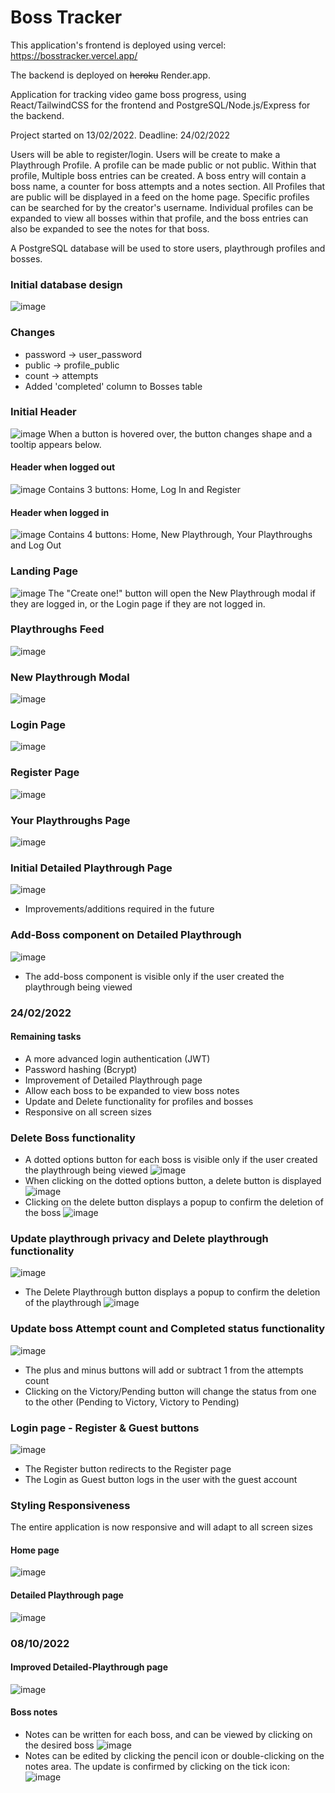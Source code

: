 # Boss Tracker
This application's frontend is deployed using vercel: https://bosstracker.vercel.app/

The backend is deployed on ~~heroku~~ Render.app.

Application for tracking video game boss progress, using React/TailwindCSS for the frontend and PostgreSQL/Node.js/Express for the backend.

Project started on 13/02/2022. Deadline: 24/02/2022

Users will be able to register/login. Users will be create to make a Playthrough Profile. A profile can be made public or not public.
Within that profile, Multiple boss entries can be created. A boss entry will contain a boss name, a counter for boss attempts and a notes section.
All Profiles that are public will be displayed in a feed on the home page. Specific profiles can be searched for by the creator's username. Individual profiles can be expanded to view all bosses within that profile, and the boss entries can also be expanded to see the notes for that boss.

A PostgreSQL database will be used to store users, playthrough profiles and bosses.

### Initial database design
![image](https://user-images.githubusercontent.com/75766182/153832247-618d368a-73ab-4dc1-a5f7-a514a33a75e5.png)
### Changes
* password -> user_password
* public -> profile_public
* count -> attempts
* Added 'completed' column to Bosses table

### Initial Header
![image](https://user-images.githubusercontent.com/75766182/154664905-9534aae8-81eb-4623-b10e-278500cabe22.png)
When a button is hovered over, the button changes shape and a tooltip appears below.

#### Header when logged out
![image](https://user-images.githubusercontent.com/75766182/155158220-3a513eae-0ed7-4da0-ace7-5823c8a67be1.png)
Contains 3 buttons: Home, Log In and Register

#### Header when logged in
![image](https://user-images.githubusercontent.com/75766182/155158514-5d4435fb-6eb6-4cbc-ba69-e554a531d192.png)
Contains 4 buttons: Home, New Playthrough, Your Playthroughs and Log Out

### Landing Page
![image](https://user-images.githubusercontent.com/75766182/154793021-659386fb-01bc-4406-83cf-641819f9ec49.png)
The "Create one!" button will open the New Playthrough modal if they are logged in, or the Login page if they are not logged in.

### Playthroughs Feed
![image](https://user-images.githubusercontent.com/75766182/154793268-eb958bf6-efa3-4051-bbeb-6702d9af073d.png)

### New Playthrough Modal
![image](https://user-images.githubusercontent.com/75766182/155157475-136efce0-3e8f-48f3-b58f-b4f3a018c73a.png)

### Login Page
![image](https://user-images.githubusercontent.com/75766182/155228877-ecf9cb3a-7044-4669-8884-1043fcf365e5.png)

### Register Page
![image](https://user-images.githubusercontent.com/75766182/155228955-6c1f7b91-ed02-4c45-9791-f42f221f43b9.png)

### Your Playthroughs Page
![image](https://user-images.githubusercontent.com/75766182/155716397-0fb7c592-66ee-43e2-a958-d7953aa70052.png)

### Initial Detailed Playthrough Page
![image](https://user-images.githubusercontent.com/75766182/155716717-3ff8ac38-d3e2-494f-89f1-ad4a9b124830.png)
* Improvements/additions required in the future

### Add-Boss component on Detailed Playthrough
![image](https://user-images.githubusercontent.com/75766182/155716621-d3cfda86-f578-4c32-abe2-dae2119727ff.png)
* The add-boss component is visible only if the user created the playthrough being viewed

### 24/02/2022
#### Remaining tasks
* A more advanced login authentication (JWT)
* Password hashing (Bcrypt)
* Improvement of Detailed Playthrough page
* Allow each boss to be expanded to view boss notes
* Update and Delete functionality for profiles and bosses
* Responsive on all screen sizes

### Delete Boss functionality
* A dotted options button for each boss is visible only if the user created the playthrough being viewed
![image](https://user-images.githubusercontent.com/75766182/159369734-6ac1f1ba-2498-47e3-8446-3d38a6c407e9.png)
* When clicking on the dotted options button, a delete button is displayed
![image](https://user-images.githubusercontent.com/75766182/161641858-59e3f4df-5869-4d0e-913f-171c8fbdf6f3.png)
* Clicking on the delete button displays a popup to confirm the deletion of the boss
![image](https://user-images.githubusercontent.com/75766182/161641598-da636fed-cf0b-4e3c-9c4f-a95c12fbd27c.png)

### Update playthrough privacy and Delete playthrough functionality
![image](https://user-images.githubusercontent.com/75766182/161721783-d0de9acc-511c-4517-8890-cfa9c0ddfa03.png)
* The Delete Playthrough button displays a popup to confirm the deletion of the playthrough
![image](https://user-images.githubusercontent.com/75766182/161722174-e330f01f-bbff-40ff-a247-3f845f028034.png)

### Update boss Attempt count and Completed status functionality
![image](https://user-images.githubusercontent.com/75766182/169426310-4f1605c5-c5aa-4c72-b88c-dc460666079e.png)
* The plus and minus buttons will add or subtract 1 from the attempts count
* Clicking on the Victory/Pending button will change the status from one to the other (Pending to Victory, Victory to Pending)

### Login page - Register & Guest buttons
![image](https://user-images.githubusercontent.com/75766182/169707750-fbc3d042-db0e-42f6-a91b-8b1bcc89e8c8.png)
* The Register button redirects to the Register page
* The Login as Guest button logs in the user with the guest account

### Styling Responsiveness
The entire application is now responsive and will adapt to all screen sizes
#### Home page
![image](https://user-images.githubusercontent.com/75766182/170605549-6ab34dd5-4c58-4c3d-867a-8eb1084b747d.png)
#### Detailed Playthrough page
![image](https://user-images.githubusercontent.com/75766182/170605791-19a94153-e727-4b58-b052-970233c4ffd6.png)

### 08/10/2022
#### Improved Detailed-Playthrough page
![image](https://user-images.githubusercontent.com/75766182/194694194-b1e52070-6700-4b12-bf22-dd159cadca02.png)
#### Boss notes
* Notes can be written for each boss, and can be viewed by clicking on the desired boss
![image](https://user-images.githubusercontent.com/75766182/194694372-0c3a21a2-d22e-4c25-848d-59f26f4462bd.png)
* Notes can be edited by clicking the pencil icon or double-clicking on the notes area. The update is confirmed by clicking on the tick icon:
![image](https://user-images.githubusercontent.com/75766182/194694555-e424388b-bcbb-448e-9dd0-b8830165d017.png)
